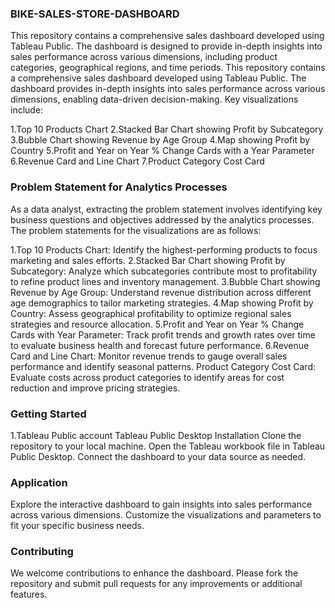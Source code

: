 ### BIKE-SALES-STORE-DASHBOARD
This repository contains a comprehensive sales dashboard developed using Tableau Public. The dashboard is designed to provide in-depth insights into sales performance across various dimensions, including product categories, geographical regions, and time periods.
This repository contains a comprehensive sales dashboard developed using Tableau Public. The dashboard provides in-depth insights into sales performance across various dimensions, enabling data-driven decision-making. Key visualizations include:

1.Top 10 Products Chart
2.Stacked Bar Chart showing Profit by Subcategory
3.Bubble Chart showing Revenue by Age Group
4.Map showing Profit by Country
5.Profit and Year on Year % Change Cards with a Year Parameter
6.Revenue Card and Line Chart
7.Product Category Cost Card

### Problem Statement for Analytics Processes
As a data analyst, extracting the problem statement involves identifying key business questions and objectives addressed by the analytics processes. The problem statements for the visualizations are as follows:

1.Top 10 Products Chart: Identify the highest-performing products to focus marketing and sales efforts.
2.Stacked Bar Chart showing Profit by Subcategory: Analyze which subcategories contribute most to profitability to refine product lines and inventory management.
3.Bubble Chart showing Revenue by Age Group: Understand revenue distribution across different age demographics to tailor marketing strategies.
4.Map showing Profit by Country: Assess geographical profitability to optimize regional sales strategies and resource allocation.
5.Profit and Year on Year % Change Cards with Year Parameter: Track profit trends and growth rates over time to evaluate business health and forecast future performance.
6.Revenue Card and Line Chart: Monitor revenue trends to gauge overall sales performance and identify seasonal patterns.
Product Category Cost Card: Evaluate costs across product categories to identify areas for cost reduction and improve pricing strategies.

### Getting Started
1.Tableau Public account
Tableau Public Desktop
Installation
Clone the repository to your local machine.
Open the Tableau workbook file in Tableau Public Desktop.
Connect the dashboard to your data source as needed.

### Application
Explore the interactive dashboard to gain insights into sales performance across various dimensions. Customize the visualizations and parameters to fit your specific business needs.

### Contributing
We welcome contributions to enhance the dashboard. Please fork the repository and submit pull requests for any improvements or additional features.
